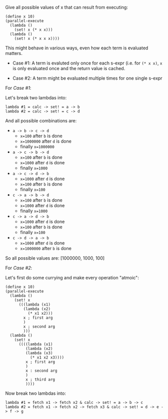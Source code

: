 Give all possible values of x that can result
from executing:

    (define x 10)
    (parallel-execute
      (lambda ()
        (set! x (* x x)))
      (lambda ()
        (set! x (* x x x))))

This might behave in various ways,
even how each term is evaluated matters.

* Case #1: A term is evaluted only once for each s-expr
  (i.e. for `(* x x)`, `x` is only evaluated once
  and the return value is cached.
   
* Case #2: A term might be evaluated multiple times for
  one single s-expr

For *Case #1*:

Let's break two lambdas into:

    lambda #1 = calc -> set! = a -> b
    lambda #2 = calc -> set! = c -> d

And all possible combinations are:

* `a -> b -> c -> d`
    * `x=100` after `b` is done
    * `x=1000000` after `d` is done
    * finally `x=1000000`
* `a -> c -> b -> d`
    * `x=100` after `b` is done
    * `x=1000` after `d` is done
    * finally `x=1000`
* `a -> c -> d -> b`
    * `x=1000` after `d` is done
    * `x=100` after `b` is done
    * finally `x=100`
* `c -> a -> b -> d`
    * `x=100` after `b` is done
    * `x=1000` after `d` is done
    * finally `x=1000`
* `c -> a -> d -> b`
    * `x=1000` after `d` is done
    * `x=100` after `b` is done
    * finally `x=100`
* `c -> d -> a -> b`
    * `x=1000` after `d` is done
    * `x=1000000` after `b` is done
    
So all possible values are:
    [1000000, 1000, 100]

For *Case #2*:

Let's first do some currying and make every operation "atmoic":

    (define x 10)
    (parallel-execute
      (lambda ()
        (set! x
          (((lambda (x1)
            (lambda (x2)
              (* x1 x2)))
            x ; first arg
            )
            x ; second arg
            )))
      (lambda ()
        (set! x
          ((((lambda (x1)
             (lambda (x2)
             (lambda (x3)
               (* x1 x2 x3))))
             x ; first arg
             )
             x : second arg
             )
             x ; third arg
             ))))

Now break two lambdas into:

    lambda #1 = fetch x1 -> fetch x2 & calc -> set! = a -> b -> c
    lambda #2 = fetch x1 -> fetch x2 -> fetch x3 & calc -> set! = d -> e -> f -> g

